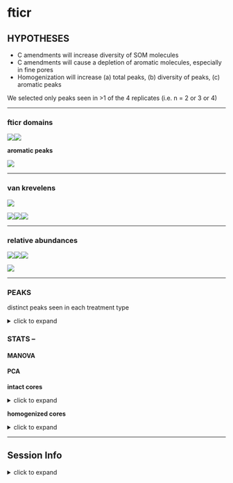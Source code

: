 fticr
================

## HYPOTHESES

  - C amendments will increase diversity of SOM molecules
  - C amendments will cause a depletion of aromatic molecules,
    especially in fine pores
  - Homogenization will increase (a) total peaks, (b) diversity of
    peaks, (c) aromatic peaks

We selected only peaks seen in \>1 of the 4 replicates (i.e. n = 2 or 3
or 4)

-----

### fticr domains

![](markdown/fticr/domains-1.png)<!-- -->![](markdown/fticr/domains-2.png)<!-- -->

**aromatic peaks**

![](markdown/fticr/ai_domains-1.png)<!-- -->

-----

### van krevelens

![](markdown/fticr/vk_baseline-1.png)<!-- -->

![](markdown/fticr/vk_pores-1.png)<!-- -->![](markdown/fticr/vk_pores-2.png)<!-- -->![](markdown/fticr/vk_pores-3.png)<!-- -->

-----

### relative abundances

![](markdown/fticr/fticr_relabund-1.png)<!-- -->![](markdown/fticr/fticr_relabund-2.png)<!-- -->![](markdown/fticr/fticr_relabund-3.png)<!-- -->

![](markdown/fticr/NOSC-1.png)<!-- -->

-----

### PEAKS

distinct peaks seen in each treatment type

<details>

<summary>click to expand</summary>

    #> [1] "1.5 kPa -- INTACT"

| Moisture | Wetting | class           | control |    C |    N |
| :------- | :------ | :-------------- | ------: | ---: | ---: |
| drought  | groundw | aliphatic       |     267 |  412 |  406 |
| drought  | groundw | aliphatic+N     |      34 |  135 |   68 |
| drought  | groundw | unsaturated     |     466 | 1014 |  553 |
| drought  | groundw | aromatic        |      90 |  281 |  138 |
| drought  | groundw | condensed\_arom |     285 |  176 |  140 |
| drought  | groundw | other           |       2 |    2 |    2 |
| drought  | groundw | total           |    1144 | 2020 | 1307 |
| drought  | precip  | aliphatic       |     354 |  607 |  301 |
| drought  | precip  | aliphatic+N     |      47 |  218 |  170 |
| drought  | precip  | unsaturated     |     812 | 1080 |  872 |
| drought  | precip  | aromatic        |     106 |  236 |  211 |
| drought  | precip  | condensed\_arom |     189 |  356 |  267 |
| drought  | precip  | other           |       2 |    2 |    2 |
| drought  | precip  | total           |    1510 | 2499 | 1823 |
| fm       | groundw | aliphatic       |     397 |  316 |  583 |
| fm       | groundw | aliphatic+N     |      34 |  110 |   96 |
| fm       | groundw | unsaturated     |     586 |  410 |  449 |
| fm       | groundw | aromatic        |      82 |   78 |  118 |
| fm       | groundw | condensed\_arom |     241 |  242 |  197 |
| fm       | groundw | other           |       2 |    4 |    3 |
| fm       | groundw | total           |    1342 | 1160 | 1446 |
| fm       | precip  | aliphatic       |     280 |  195 |  193 |
| fm       | precip  | aliphatic+N     |      29 |   32 |   20 |
| fm       | precip  | unsaturated     |     383 |  394 |  332 |
| fm       | precip  | aromatic        |      78 |   23 |   51 |
| fm       | precip  | condensed\_arom |     131 |  149 |  139 |
| fm       | precip  | other           |       4 |    4 |    3 |
| fm       | precip  | total           |     905 |  797 |  738 |

    #> [1] "15 kPa -- INTACT"

| Moisture | Wetting | class           | control |    C |    N |
| :------- | :------ | :-------------- | ------: | ---: | ---: |
| drought  | groundw | aliphatic       |     870 |  844 |  365 |
| drought  | groundw | aliphatic+N     |     377 |  297 |   56 |
| drought  | groundw | unsaturated     |    1932 | 1491 |  522 |
| drought  | groundw | aromatic        |     699 |  440 |   51 |
| drought  | groundw | condensed\_arom |     317 |  226 |  269 |
| drought  | groundw | other           |      NA |    2 |    2 |
| drought  | groundw | total           |    4195 | 3300 | 1265 |
| drought  | precip  | aliphatic       |     239 |  516 |  272 |
| drought  | precip  | aliphatic+N     |      31 |  256 |  204 |
| drought  | precip  | unsaturated     |     685 | 1526 |  846 |
| drought  | precip  | aromatic        |      71 |  541 |  213 |
| drought  | precip  | condensed\_arom |     137 |  337 |  158 |
| drought  | precip  | other           |       2 |    3 |    4 |
| drought  | precip  | total           |    1165 | 3179 | 1697 |
| fm       | groundw | aliphatic       |     457 |  491 |  248 |
| fm       | groundw | aliphatic+N     |      47 |  260 |   33 |
| fm       | groundw | unsaturated     |     853 | 1103 |  442 |
| fm       | groundw | aromatic        |     255 |  270 |   85 |
| fm       | groundw | condensed\_arom |     249 |  247 |  128 |
| fm       | groundw | other           |       4 |    2 |    2 |
| fm       | groundw | total           |    1865 | 2373 |  938 |
| fm       | precip  | aliphatic       |     279 |  783 |  314 |
| fm       | precip  | aliphatic+N     |      33 |  348 |   80 |
| fm       | precip  | unsaturated     |     803 | 2022 |  762 |
| fm       | precip  | aromatic        |     210 |  541 |  172 |
| fm       | precip  | condensed\_arom |     170 |  354 |  244 |
| fm       | precip  | other           |       2 |    4 |    2 |
| fm       | precip  | total           |    1497 | 4052 | 1574 |

    #> [1] "50 kPa -- INTACT"

| Moisture | Wetting | class           | control |    C |    N |
| :------- | :------ | :-------------- | ------: | ---: | ---: |
| drought  | groundw | aliphatic       |      84 |  556 |  213 |
| drought  | groundw | aliphatic+N     |      22 |  272 |   37 |
| drought  | groundw | unsaturated     |     506 | 1552 |  509 |
| drought  | groundw | aromatic        |      80 |  580 |   83 |
| drought  | groundw | condensed\_arom |     192 |  318 |  152 |
| drought  | groundw | other           |       2 |    4 |    1 |
| drought  | groundw | total           |     886 | 3282 |  995 |
| drought  | precip  | aliphatic       |     375 |  496 |  493 |
| drought  | precip  | aliphatic+N     |      49 |  218 |  110 |
| drought  | precip  | unsaturated     |    1251 | 1519 | 1103 |
| drought  | precip  | aromatic        |     456 |  349 |  240 |
| drought  | precip  | condensed\_arom |     295 |  241 |  277 |
| drought  | precip  | other           |       4 |    2 |    4 |
| drought  | precip  | total           |    2430 | 2825 | 2227 |
| fm       | groundw | aliphatic       |     267 |  418 |  332 |
| fm       | groundw | aliphatic+N     |      40 |   91 |   67 |
| fm       | groundw | unsaturated     |     791 |  721 |  724 |
| fm       | groundw | aromatic        |     248 |   70 |  204 |
| fm       | groundw | condensed\_arom |     113 |  113 |  230 |
| fm       | groundw | other           |       3 |    4 |    4 |
| fm       | groundw | total           |    1462 | 1417 | 1561 |
| fm       | precip  | aliphatic       |     388 |  726 |  390 |
| fm       | precip  | aliphatic+N     |      44 |  333 |  127 |
| fm       | precip  | unsaturated     |     849 | 2003 |  870 |
| fm       | precip  | aromatic        |     280 |  546 |  183 |
| fm       | precip  | condensed\_arom |     301 |  398 |  329 |
| fm       | precip  | other           |       2 |    4 |    2 |
| fm       | precip  | total           |    1864 | 4010 | 1901 |

    #> [1] "1.5 kPa -- HOMOGENIZED"

| Moisture | Wetting | class           | control |    C |    N |
| :------- | :------ | :-------------- | ------: | ---: | ---: |
| drought  | groundw | aliphatic       |     239 |  291 |  338 |
| drought  | groundw | aliphatic+N     |      46 |  104 |  195 |
| drought  | groundw | unsaturated     |    1337 | 1081 | 1004 |
| drought  | groundw | aromatic        |     638 |  462 |  264 |
| drought  | groundw | condensed\_arom |     531 |  434 |  259 |
| drought  | groundw | other           |       4 |    1 |    3 |
| drought  | groundw | total           |    2795 | 2373 | 2063 |
| drought  | precip  | aliphatic       |     348 |  268 |  250 |
| drought  | precip  | aliphatic+N     |      31 |   45 |   45 |
| drought  | precip  | unsaturated     |    1012 |  506 |  746 |
| drought  | precip  | aromatic        |     267 |  165 |  250 |
| drought  | precip  | condensed\_arom |     208 |  379 |  245 |
| drought  | precip  | other           |       3 |    3 |    2 |
| drought  | precip  | total           |    1869 | 1366 | 1538 |
| fm       | groundw | aliphatic       |     328 |  432 |  176 |
| fm       | groundw | aliphatic+N     |      49 |   51 |   80 |
| fm       | groundw | unsaturated     |     657 |  552 |  329 |
| fm       | groundw | aromatic        |     123 |  127 |   57 |
| fm       | groundw | condensed\_arom |     235 |  227 |  190 |
| fm       | groundw | other           |       2 |    4 |    3 |
| fm       | groundw | total           |    1394 | 1393 |  835 |
| fm       | precip  | aliphatic       |     643 |  316 |  282 |
| fm       | precip  | aliphatic+N     |      72 |   36 |   28 |
| fm       | precip  | unsaturated     |     866 |  394 |  523 |
| fm       | precip  | aromatic        |     259 |   96 |   40 |
| fm       | precip  | condensed\_arom |     316 |  170 |  188 |
| fm       | precip  | other           |       4 |    4 |    2 |
| fm       | precip  | total           |    2160 | 1016 | 1063 |

    #> [1] "15 kPa -- HOMOGENIZED"

| Moisture | Wetting | class           | control |    C |    N |
| :------- | :------ | :-------------- | ------: | ---: | ---: |
| drought  | groundw | aliphatic       |     300 |  477 |  235 |
| drought  | groundw | aliphatic+N     |      49 |  192 |   93 |
| drought  | groundw | unsaturated     |     560 | 1766 |  939 |
| drought  | groundw | aromatic        |     197 |  762 |  214 |
| drought  | groundw | condensed\_arom |      99 |  664 |  225 |
| drought  | groundw | other           |       1 |   NA |    2 |
| drought  | groundw | total           |    1206 | 3861 | 1708 |
| drought  | precip  | aliphatic       |     250 |  244 |  379 |
| drought  | precip  | aliphatic+N     |      44 |   52 |  121 |
| drought  | precip  | unsaturated     |    1702 |  783 | 1597 |
| drought  | precip  | aromatic        |     829 |  460 |  709 |
| drought  | precip  | condensed\_arom |     484 |  631 |  525 |
| drought  | precip  | other           |       2 |   NA |    1 |
| drought  | precip  | total           |    3311 | 2170 | 3332 |
| fm       | groundw | aliphatic       |     338 |  246 |  381 |
| fm       | groundw | aliphatic+N     |      41 |   28 |   67 |
| fm       | groundw | unsaturated     |    1117 |  247 | 1145 |
| fm       | groundw | aromatic        |     472 |   44 |  389 |
| fm       | groundw | condensed\_arom |     353 |  198 |  268 |
| fm       | groundw | other           |       5 |    2 |    3 |
| fm       | groundw | total           |    2326 |  765 | 2253 |
| fm       | precip  | aliphatic       |     610 |  151 |  396 |
| fm       | precip  | aliphatic+N     |      92 |   16 |   45 |
| fm       | precip  | unsaturated     |     945 |  593 | 1094 |
| fm       | precip  | aromatic        |     218 |  266 |  466 |
| fm       | precip  | condensed\_arom |     355 |  183 |  250 |
| fm       | precip  | other           |       4 |    1 |    4 |
| fm       | precip  | total           |    2224 | 1210 | 2255 |

    #> [1] "50 kPa -- HOMOGENIZED"

| Moisture | Wetting | class           | control |    C |    N |
| :------- | :------ | :-------------- | ------: | ---: | ---: |
| drought  | groundw | aliphatic       |     394 |  458 |  250 |
| drought  | groundw | aliphatic+N     |      77 |  162 |   62 |
| drought  | groundw | unsaturated     |    1434 | 1798 |  841 |
| drought  | groundw | aromatic        |     522 |  875 |  186 |
| drought  | groundw | condensed\_arom |     248 |  763 |  188 |
| drought  | groundw | other           |      NA |   NA |    2 |
| drought  | groundw | total           |    2675 | 4056 | 1529 |
| drought  | precip  | aliphatic       |     229 |  255 |  400 |
| drought  | precip  | aliphatic+N     |      30 |   29 |  110 |
| drought  | precip  | unsaturated     |     865 | 1232 | 1398 |
| drought  | precip  | aromatic        |     264 |  734 |  654 |
| drought  | precip  | condensed\_arom |     148 |  718 |  438 |
| drought  | precip  | other           |       2 |    1 |    1 |
| drought  | precip  | total           |    1538 | 2969 | 3001 |
| fm       | groundw | aliphatic       |     424 |  340 |  154 |
| fm       | groundw | aliphatic+N     |      92 |  125 |   33 |
| fm       | groundw | unsaturated     |    1602 |  875 |  390 |
| fm       | groundw | aromatic        |     780 |  335 |   29 |
| fm       | groundw | condensed\_arom |     596 |  337 |  113 |
| fm       | groundw | other           |       3 |    2 |    1 |
| fm       | groundw | total           |    3497 | 2014 |  720 |
| fm       | precip  | aliphatic       |     621 |  503 |  178 |
| fm       | precip  | aliphatic+N     |      91 |   96 |   28 |
| fm       | precip  | unsaturated     |    1077 | 2020 |  706 |
| fm       | precip  | aromatic        |     409 |  981 |  128 |
| fm       | precip  | condensed\_arom |     395 | 1029 |  146 |
| fm       | precip  | other           |       2 |   NA |    2 |
| fm       | precip  | total           |    2595 | 4629 | 1188 |

</details>

### STATS –

#### MANOVA

#### PCA

**intact cores**

<details>

<summary>click to expand</summary>

![](markdown/fticr/fticr_pca_intact-1.png)<!-- -->![](markdown/fticr/fticr_pca_intact-2.png)<!-- -->

</details>

**homogenized cores**

<details>

<summary>click to expand</summary>

![](markdown/fticr/fticr_pca_homo-1.png)<!-- -->![](markdown/fticr/fticr_pca_homo-2.png)<!-- -->

![](markdown/fticr/fticr_pca_indiv-1.png)<!-- -->![](markdown/fticr/fticr_pca_indiv-2.png)<!-- -->![](markdown/fticr/fticr_pca_indiv-3.png)<!-- -->![](markdown/fticr/fticr_pca_indiv-4.png)<!-- -->![](markdown/fticr/fticr_pca_indiv-5.png)<!-- -->![](markdown/fticr/fticr_pca_indiv-6.png)<!-- -->

</details>

-----

## Session Info

<details>

<summary>click to expand</summary>

Date run: 2020-07-24

    #> R version 4.0.2 (2020-06-22)
    #> Platform: x86_64-apple-darwin17.0 (64-bit)
    #> Running under: macOS Catalina 10.15.6
    #> 
    #> Matrix products: default
    #> BLAS:   /Library/Frameworks/R.framework/Versions/4.0/Resources/lib/libRblas.dylib
    #> LAPACK: /Library/Frameworks/R.framework/Versions/4.0/Resources/lib/libRlapack.dylib
    #> 
    #> locale:
    #> [1] en_US.UTF-8/en_US.UTF-8/en_US.UTF-8/C/en_US.UTF-8/en_US.UTF-8
    #> 
    #> attached base packages:
    #> [1] stats     graphics  grDevices utils     datasets  methods   base     
    #> 
    #> other attached packages:
    #>  [1] ggbiplot_0.55   PNWColors_0.1.0 forcats_0.5.0   stringr_1.4.0  
    #>  [5] dplyr_1.0.0     purrr_0.3.4     readr_1.3.1     tidyr_1.1.0    
    #>  [9] tibble_3.0.3    ggplot2_3.3.2   tidyverse_1.3.0 here_0.1       
    #> 
    #> loaded via a namespace (and not attached):
    #>  [1] tidyselect_1.1.0  xfun_0.15         haven_2.3.1       colorspace_1.4-1 
    #>  [5] vctrs_0.3.2       generics_0.0.2    viridisLite_0.3.0 htmltools_0.5.0  
    #>  [9] yaml_2.2.1        blob_1.2.1        rlang_0.4.7       pillar_1.4.6     
    #> [13] glue_1.4.1        withr_2.2.0       DBI_1.1.0         dbplyr_1.4.4     
    #> [17] modelr_0.1.8      readxl_1.3.1      plyr_1.8.6        lifecycle_0.2.0  
    #> [21] munsell_0.5.0     gtable_0.3.0      cellranger_1.1.0  rvest_0.3.5      
    #> [25] evaluate_0.14     labeling_0.3      knitr_1.29        fansi_0.4.1      
    #> [29] highr_0.8         broom_0.7.0       Rcpp_1.0.5        scales_1.1.1     
    #> [33] backports_1.1.8   jsonlite_1.7.0    farver_2.0.3      fs_1.4.2         
    #> [37] hms_0.5.3         digest_0.6.25     stringi_1.4.6     grid_4.0.2       
    #> [41] rprojroot_1.3-2   cli_2.0.2         tools_4.0.2       magrittr_1.5     
    #> [45] crayon_1.3.4      pkgconfig_2.0.3   MASS_7.3-51.6     ellipsis_0.3.1   
    #> [49] xml2_1.3.2        reprex_0.3.0      lubridate_1.7.9   assertthat_0.2.1 
    #> [53] rmarkdown_2.3     httr_1.4.2        rstudioapi_0.11   R6_2.4.1         
    #> [57] compiler_4.0.2

</details>
